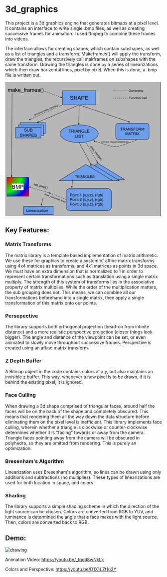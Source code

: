 # 3d_graphics

This project is a 3d graphics engine that generates bitmaps at a pixel level. It contains an interface to write single .bmp files, as well as creating successive frames for animation. I used ffmpeg to combine these frames into videos. 

The interface allows for creating shapes, which contain subshapes, as well as a list of triangles and a transform. Makeframes() will apply the transform, draw the triangles, the recursively call makframes on subshapes with the same transform. Drawing the triangles is done by a series of linearizations which then draw horizontal lines, pixel by pixel. When this is done, a .bmp file is written out. 


<img src="DEMO%20IMAGES/Shapes%20Flowchart.svg" alt="drawing" width="500"/>


## Key Features:

### Matrix Transforms

The matrix library is a template based implementation of matrix arithmetic. We use these for graphics to create a system of affine matrix transforms using 4x4 matrices as transforms, and 4x1 matrices as points in 3d space. We must have an extra dimension that is normalized to 1 in order to represent certain transformations such as translation using a single matrix multiply. The strength of this system of transforms lies in the associative property of matrix multiplies. While the order of the multiplication matters, the sub grouping does not. This means, we can combine all our transformations beforehand into a single matrix, then apply a single transformation of this matrix onto our points. 

### Persepective

The library supports both orthogonal projection (head-on from infinite distance) and a more realistic perspective projection (closer things look bigger). The angle and distance of the viewpoint can be set, or even animated to slowly move throughout successive frames. Perspective is created using an affine matrix transform. 

### Z Depth Buffer

A Bitmap object in the code contains colors at x,y, but also maintains an invisible z buffer. This way, whenever a new pixel is to be drawn, if it is behind the existing pixel, it is ignored. 

### Face Culling

When drawing a 3d shape comprised of triangular faces, around half the faces will be on the back of the shape and completely obscured. This means that rendering them all the way down the data structure before eliminating them on the pixel level is inefficient. This library implements face culling, wherein whether a triangle is clockwise or counter-clockwise determines whether it is "facing" towards or away from the camera. Triangle faces pointing away from the camera will be obscured in polyhedra, so they are omitted from rendering. This is purely an optimization. 

### Bresenham's Algorithm

Linearization uses Bresenham's algorithm, so lines can be drawn using only additions and subtractions (no multiplies). These types of linearizations are used for both location in space, and colors. 

### Shading

The library supports a simple shading scheme in which the direction of the light source can be chosen. Colors are converted from RGB to YUV, and luminance is determined the angle that a face makes with the light source. Then, colors are converted back to RGB. 

## Demo:

<img src="DEMO%20IMAGES/test-200.bmp" alt="drawing" width="500"/>


Animation Video: https://youtu.be/_tqcd8wNkLk

Colors and Perspective: https://youtu.be/D1X1LZt1u3Y

